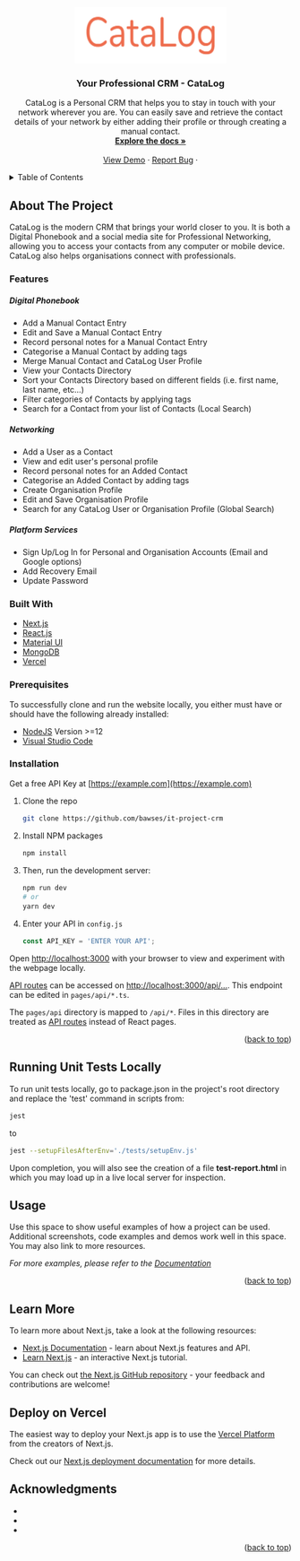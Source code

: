 <div id="top"></div>

<!-- PROJECT LOGO -->
<br />
<div align="center">
  <a href="https://github.com/bawses/it-project-crm">
    <img src="assets/CataLog_logo.png" alt="Logo" width="270" height="100">
  </a>

<h3 align="center">Your Professional CRM - CataLog</h3>

  <p align="center">
    CataLog is a Personal CRM that helps you to stay in touch with your network wherever you are. You can easily save and retrieve the contact details of your network by either adding their profile or through creating a manual contact.  
    <br />
    <a href="https://bawses-it-project.atlassian.net/wiki/spaces/BAWSES/overview?homepageId=262290"><strong>Explore the docs »</strong></a>
    <br />
    <br />
    <a href="https://it-project-crm.vercel.app/welcome">View Demo</a>
    ·
    <a href="https://github.com/bawses/it-project-crm/issues">Report Bug</a>
    ·
  </p>
</div>



<!-- TABLE OF CONTENTS -->
<details>
  <summary>Table of Contents</summary>
  <ol>
    <li>
      <a href="#about-the-project">About The Project</a>
      <ul>
        <li><a href="#built-with">Built With</a></li>
      </ul>
    </li>
    <li>
      <a href="#getting-started">Getting Started</a>
      <ul>
        <li><a href="#prerequisites">Prerequisites</a></li>
        <li><a href="#installation">Installation</a></li>
      </ul>
    </li>
    <li><a href="#usage">Usage</a></li>
    <li><a href="#roadmap">Roadmap</a></li>
    <li><a href="#contributing">Contributing</a></li>
    <li><a href="#license">License</a></li>
    <li><a href="#contact">Contact</a></li>
    <li><a href="#acknowledgments">Acknowledgments</a></li>
  </ol>
</details>



<!-- ABOUT THE PROJECT -->
## About The Project
CataLog is the modern CRM that brings your world closer to you. It is both a Digital Phonebook and a social media site for Professional Networking, allowing you to access your contacts from any computer or mobile device. CataLog also helps organisations connect with professionals. 

### Features
##### Digital Phonebook
<ul>
  <li>Add a Manual Contact Entry</li>
  <li>Edit and Save a Manual Contact Entry</li>
  <li>Record personal notes for a Manual Contact Entry</li>
  <li>Categorise a Manual Contact by adding tags</li>
  <li>Merge Manual Contact and CataLog User Profile</li>
  
  <li>View your Contacts Directory</li> 
  <li>Sort your Contacts Directory based on different fields (i.e. first name, last name, etc…)</li>
  <li>Filter categories of Contacts by applying tags</li>
  <li>Search for a Contact from your list of Contacts (Local Search)</li>
</ul>

##### Networking
<ul>
  <li>Add a User as a Contact</li>
  <li>View and edit user's personal profile</li>
  <li>Record personal notes for an Added Contact</li>
  <li>Categorise an Added Contact by adding tags</li>
  
  <li>Create Organisation Profile</li>
  <li>Edit and Save Organisation Profile</li>
  <li>Search for any CataLog User or Organisation Profile (Global Search)</li>
</ul>

##### Platform Services
<ul>
  <li>Sign Up/Log In for Personal and Organisation Accounts (Email and Google options)</li>
  <li>Add Recovery Email</li>
  <li>Update Password</li>
</ul>

### Built With

* [Next.js](https://nextjs.org/)
* [React.js](https://nextjs.org/)
* [Material UI](https://mui.com/getting-started/usage/)
* [MongoDB](https://www.mongodb.com/)
* [Vercel](https://vercel.com/docs/concepts)

### Prerequisites

To successfully clone and run the website locally, you either must have or should have the following already installed:

* [NodeJS](https://nodejs.org/en/) Version >=12
* [Visual Studio Code](https://code.visualstudio.com/)

### Installation

Get a free API Key at [https://example.com](https://example.com)

1. Clone the repo
   ```sh
   git clone https://github.com/bawses/it-project-crm
   ```
   
2. Install NPM packages
   ```sh
   npm install
   ```
3. Then, run the development server:

   ```bash
   npm run dev
   # or
   yarn dev
   ```
  
4. Enter your API in `config.js`
   ```js
   const API_KEY = 'ENTER YOUR API';
   ```
   
Open [http://localhost:3000](http://localhost:3000) with your browser to view and experiment with the webpage locally.

[API routes](https://nextjs.org/docs/api-routes/introduction) can be accessed on [http://localhost:3000/api/...](http://localhost:3000/api/). This endpoint can be edited in `pages/api/*.ts`.

The `pages/api` directory is mapped to `/api/*`. Files in this directory are treated as [API routes](https://nextjs.org/docs/api-routes/introduction) instead of React pages.

<p align="right">(<a href="#top">back to top</a>)</p>

## Running Unit Tests Locally

To run unit tests locally, go to package.json in the project's root directory and replace the 'test' command in scripts from:

```bash
jest
```

to

```bash
jest --setupFilesAfterEnv='./tests/setupEnv.js'
```

Upon completion, you will also see the creation of a file **test-report.html** in which you may load up in a live local server for inspection.

<!-- USAGE EXAMPLES -->
## Usage

Use this space to show useful examples of how a project can be used. Additional screenshots, code examples and demos work well in this space. You may also link to more resources.

_For more examples, please refer to the [Documentation](https://example.com)_

<p align="right">(<a href="#top">back to top</a>)</p>

## Learn More

To learn more about Next.js, take a look at the following resources:

- [Next.js Documentation](https://nextjs.org/docs) - learn about Next.js features and API.
- [Learn Next.js](https://nextjs.org/learn) - an interactive Next.js tutorial.

You can check out [the Next.js GitHub repository](https://github.com/vercel/next.js/) - your feedback and contributions are welcome!

## Deploy on Vercel

The easiest way to deploy your Next.js app is to use the [Vercel Platform](https://vercel.com/new?utm_medium=default-template&filter=next.js&utm_source=create-next-app&utm_campaign=create-next-app-readme) from the creators of Next.js.

Check out our [Next.js deployment documentation](https://nextjs.org/docs/deployment) for more details.

<!-- ACKNOWLEDGMENTS -->
## Acknowledgments

* []()
* []()
* []()

<p align="right">(<a href="#top">back to top</a>)</p>

<!-- MARKDOWN LINKS & IMAGES -->
<!-- https://www.markdownguide.org/basic-syntax/#reference-style-links -->
[contributors-shield]: https://img.shields.io/github/contributors/github_username/repo_name.svg?style=for-the-badge
[contributors-url]: https://github.com/github_username/repo_name/graphs/contributors
[forks-shield]: https://img.shields.io/github/forks/github_username/repo_name.svg?style=for-the-badge
[forks-url]: https://github.com/github_username/repo_name/network/members
[stars-shield]: https://img.shields.io/github/stars/github_username/repo_name.svg?style=for-the-badge
[stars-url]: https://github.com/github_username/repo_name/stargazers
[issues-shield]: https://img.shields.io/github/issues/github_username/repo_name.svg?style=for-the-badge
[issues-url]: https://github.com/github_username/repo_name/issues
[license-shield]: https://img.shields.io/github/license/github_username/repo_name.svg?style=for-the-badge
[license-url]: https://github.com/github_username/repo_name/blob/master/LICENSE.txt
[linkedin-shield]: https://img.shields.io/badge/-LinkedIn-black.svg?style=for-the-badge&logo=linkedin&colorB=555
[linkedin-url]: https://linkedin.com/in/linkedin_username
[product-screenshot]: images/screenshot.png
